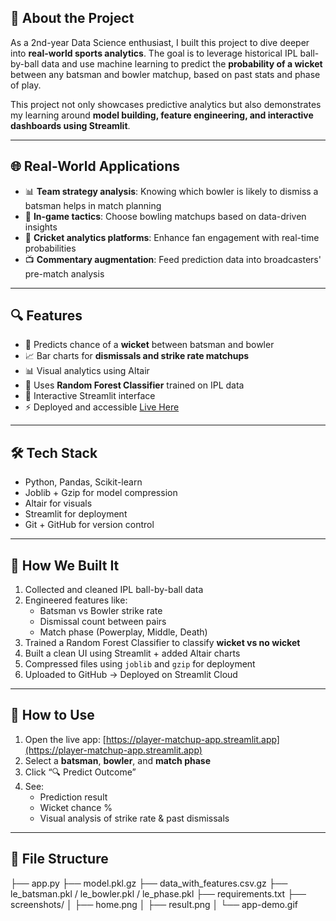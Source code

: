 ## 🧠 About the Project

As a 2nd-year Data Science enthusiast, I built this project to dive deeper into **real-world sports analytics**. The goal is to leverage historical IPL ball-by-ball data and use machine learning to predict the **probability of a wicket** between any batsman and bowler matchup, based on past stats and phase of play.

This project not only showcases predictive analytics but also demonstrates my learning around **model building, feature engineering, and interactive dashboards using Streamlit**.

---

## 🌐 Real-World Applications

- 📊 **Team strategy analysis**: Knowing which bowler is likely to dismiss a batsman helps in match planning  
- 🎯 **In-game tactics**: Choose bowling matchups based on data-driven insights  
- 🧠 **Cricket analytics platforms**: Enhance fan engagement with real-time probabilities  
- 📺 **Commentary augmentation**: Feed prediction data into broadcasters' pre-match analysis

---

## 🔍 Features

- 🎯 Predicts chance of a **wicket** between batsman and bowler
- 📈 Bar charts for **dismissals and strike rate matchups**
- 📊 Visual analytics using Altair
- 🔮 Uses **Random Forest Classifier** trained on IPL data
- 🧪 Interactive Streamlit interface
- ⚡ Deployed and accessible [Live Here](https://player-matchup-app.streamlit.app)

---

## 🛠️ Tech Stack

- Python, Pandas, Scikit-learn
- Joblib + Gzip for model compression
- Altair for visuals
- Streamlit for deployment
- Git + GitHub for version control

---

## 🚀 How We Built It

1. Collected and cleaned IPL ball-by-ball data  
2. Engineered features like:
   - Batsman vs Bowler strike rate  
   - Dismissal count between pairs  
   - Match phase (Powerplay, Middle, Death)  
3. Trained a Random Forest Classifier to classify **wicket vs no wicket**
4. Built a clean UI using Streamlit + added Altair charts
5. Compressed files using `joblib` and `gzip` for deployment
6. Uploaded to GitHub → Deployed on Streamlit Cloud

---

## 🧪 How to Use

1. Open the live app: [https://player-matchup-app.streamlit.app](https://player-matchup-app.streamlit.app)  
2. Select a **batsman**, **bowler**, and **match phase**
3. Click “🔍 Predict Outcome”
4. See:
   - Prediction result
   - Wicket chance %
   - Visual analysis of strike rate & past dismissals

---

## 📁 File Structure

├── app.py
├── model.pkl.gz
├── data_with_features.csv.gz
├── le_batsman.pkl / le_bowler.pkl / le_phase.pkl
├── requirements.txt
├── screenshots/
│ ├── home.png
│ ├── result.png
│ └── app-demo.gif
